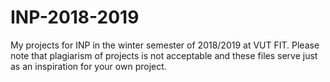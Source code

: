 # INP-2018-2019

My projects for INP in the winter semester of 2018/2019 at VUT FIT. Please note that plagiarism of projects is not acceptable and these files serve just as an inspiration for your own project.
